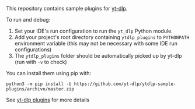 This repository contains sample plugins for [yt-dlp](https://github.com/yt-dlp/yt-dlp#readme). 

To run and debug:
1. Set your IDE's run configuration to run the `yt_dlp` Python module.
2. Add your project's root directory containing `ytdlp_plugins` to `PYTHONPATH` environment variable (this may not be necessary with some IDE run configurations)
3. The `ytdlp_plugins` folder should be automatically picked up by yt-dlp (run with `-v` to check)

You can install them using pip with:
```
python3 -m pip install -U https://github.com/yt-dlp/ytdlp-sample-plugins/archive/master.zip
```

See [yt-dlp plugins](https://github.com/yt-dlp/yt-dlp#plugins) for more details
